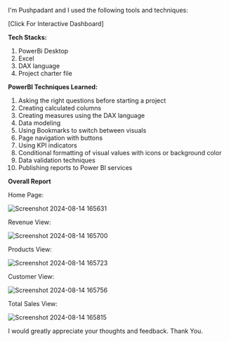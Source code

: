 I'm Pushpadant and I used the following tools and techniques:

[Click For Interactive Dashboard]

**Tech Stacks:**

1. PowerBi Desktop
2. Excel
3. DAX language
4. Project charter file
 

**PowerBI Techniques Learned:**

1.  Asking the right questions before starting a project
2.  Creating calculated columns
3.  Creating measures using the DAX language
4.  Data modeling
5.  Using Bookmarks to switch between visuals
6.  Page navigation with buttons
7.  Using KPI indicators
8. Conditional formatting of visual values with icons or background color
9. Data validation techniques
10. Publishing reports to Power BI services


**Overall Report**

Home Page:

![Screenshot 2024-08-14 165631](https://github.com/user-attachments/assets/7aefeddb-c90e-46cd-a562-3ba7e2fad3c2)

Revenue View:

![Screenshot 2024-08-14 165700](https://github.com/user-attachments/assets/fd915c96-a2a5-464b-a93d-e3cf943afb77)

Products View:

![Screenshot 2024-08-14 165723](https://github.com/user-attachments/assets/13a7b7ed-6388-4c1d-bc6d-dfa09fd63112)

Customer View:

![Screenshot 2024-08-14 165756](https://github.com/user-attachments/assets/72801b59-a4d4-400d-9f13-2e18f8c97641)

Total Sales View:

![Screenshot 2024-08-14 165815](https://github.com/user-attachments/assets/25e070f1-5577-43e9-8b7d-38774ad7cbc0)



I would greatly appreciate your thoughts and feedback. Thank You.
